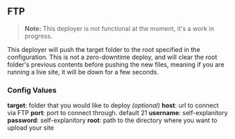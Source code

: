 FTP
---

> **Note:** This deployer is not functional at the moment, it's a work in progress.

This deployer will push the target folder to the root specified in the configuration. This is not a zero-downtime deploy, and will clear the root folder's previous contents before pushing the new files, meaning if you are running a live site, it will be down for a few seconds.

### Config Values

**target**: folder that you would like to deploy _(optional)_
**host**: url to connect via FTP
**port**: port to connect through. default 21
**username**: self-explanitory
**password**: self-explanitory
**root**: path to the directory where you want to upload your site
